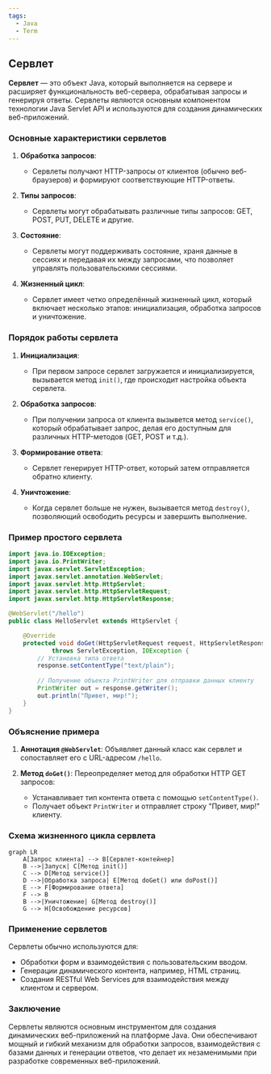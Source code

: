 ```yaml
---
tags:
  - Java
  - Term
---
```

## Сервлет

**Сервлет** — это объект Java, который выполняется на сервере и расширяет функциональность веб-сервера, обрабатывая запросы и генерируя ответы. Сервлеты являются основным компонентом технологии Java Servlet API и используются для создания динамических веб-приложений.

### Основные характеристики сервлетов

1. **Обработка запросов**:
   - Сервлеты получают HTTP-запросы от клиентов (обычно веб-браузеров) и формируют соответствующие HTTP-ответы.

2. **Типы запросов**:
   - Сервлеты могут обрабатывать различные типы запросов: GET, POST, PUT, DELETE и другие.

3. **Состояние**:
   - Сервлеты могут поддерживать состояние, храня данные в сессиях и передавая их между запросами, что позволяет управлять пользовательскими сессиями.

4. **Жизненный цикл**:
   - Сервлет имеет четко определённый жизненный цикл, который включает несколько этапов: инициализация, обработка запросов и уничтожение.

### Порядок работы сервлета

1. **Инициализация**:
   - При первом запросе сервлет загружается и инициализируется, вызывается метод `init()`, где происходит настройка объекта сервлета.

2. **Обработка запросов**:
   - При получении запроса от клиента вызывется метод `service()`, который обрабатывает запрос, делая его доступным для различных HTTP-методов (GET, POST и т.д.).

3. **Формирование ответа**:
   - Сервлет генерирует HTTP-ответ, который затем отправляется обратно клиенту.

4. **Уничтожение**:
   - Когда сервлет больше не нужен, вызывается метод `destroy()`, позволяющий освободить ресурсы и завершить выполнение.

### Пример простого сервлета

```java
import java.io.IOException;
import java.io.PrintWriter;
import javax.servlet.ServletException;
import javax.servlet.annotation.WebServlet;
import javax.servlet.http.HttpServlet;
import javax.servlet.http.HttpServletRequest;
import javax.servlet.http.HttpServletResponse;

@WebServlet("/hello")
public class HelloServlet extends HttpServlet {

    @Override
    protected void doGet(HttpServletRequest request, HttpServletResponse response)
            throws ServletException, IOException {
        // Установка типа ответа
        response.setContentType("text/plain");
        
        // Получение объекта PrintWriter для отправки данных клиенту
        PrintWriter out = response.getWriter();
        out.println("Привет, мир!");
    }
}
```

### Объяснение примера

1. **Аннотация `@WebServlet`**: Объявляет данный класс как сервлет и сопоставляет его с URL-адресом `/hello`.
  
2. **Метод `doGet()`**: Переопределяет метод для обработки HTTP GET запросов:
   - Устанавливает тип контента ответа с помощью `setContentType()`.
   - Получает объект `PrintWriter` и отправляет строку "Привет, мир!" клиенту.

### Схема жизненного цикла сервлета

```mermaid
graph LR
    A[Запрос клиента] --> B[Сервлет-контейнер]
    B -->|Запуск| C[Метод init()]
    C --> D[Метод service()]
    D -->|Обработка запроса| E[Метод doGet() или doPost()]
    E --> F[Формирование ответа]
    F --> B
    B -->|Уничтожение| G[Метод destroy()]
    G --> H[Освобождение ресурсов]
```

### Применение сервлетов

Сервлеты обычно используются для:

- Обработки форм и взаимодействия с пользовательским вводом.
- Генерации динамического контента, например, HTML страниц.
- Создания RESTful Web Services для взаимодействия между клиентом и сервером.

### Заключение

Сервлеты являются основным инструментом для создания динамических веб-приложений на платформе Java. Они обеспечивают мощный и гибкий механизм для обработки запросов, взаимодействия с базами данных и генерации ответов, что делает их незаменимыми при разработке современных веб-приложений.